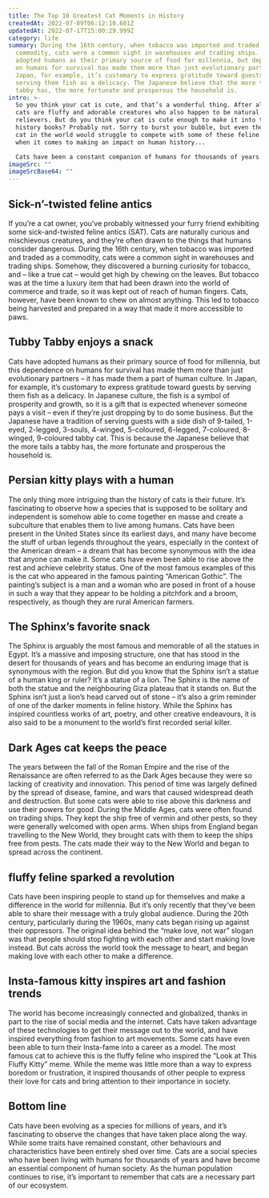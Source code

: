 ```yaml
---
title: The Top 10 Greatest Cat Moments in History
createdAt: 2022-07-09T06:12:10.601Z
updatedAt: 2022-07-17T15:00:29.999Z
category: life
summary: During the 16th century, when tobacco was imported and traded as a
  commodity, cats were a common sight in warehouses and trading ships. Cats have
  adopted humans as their primary source of food for millennia, but dependence
  on humans for survival has made them more than just evolutionary partners. In
  Japan, for example, it’s customary to express gratitude toward guests by
  serving them fish as a delicacy. The Japanese believe that the more tails a
  tabby has, the more fortunate and prosperous the household is.
intro: >-
  So you think your cat is cute, and that’s a wonderful thing. After all,
  cats are fluffy and adorable creatures who also happen to be natural stress
  relievers. But do you think your cat is cute enough to make it into the
  history books? Probably not. Sorry to burst your bubble, but even the cutest
  cat in the world would struggle to compete with some of these feline friends
  when it comes to making an impact on human history... 

  Cats have been a constant companion of humans for thousands of years. They’re enigmatic creatures with a reputation for being aloof and independent; they don’t ask for much and they keep very little as repayment. But cats demand something intangible from their owners: companionship. As a result, there are many famous cats in history whose exploits have become the stuff of legend…
imageSrc: ""
imageSrcBase64: ""
---
```


## Sick-n’-twisted feline antics

If you’re a cat owner, you’ve probably witnessed your furry friend exhibiting some sick-and-twisted feline antics (SAT). Cats are naturally curious and mischievous creatures, and they’re often drawn to the things that humans consider dangerous. During the 16th century, when tobacco was imported and traded as a commodity, cats were a common sight in warehouses and trading ships. Somehow, they discovered a burning curiosity for tobacco, and – like a true cat – would get high by chewing on the leaves.
But tobacco was at the time a luxury item that had been drawn into the world of commerce and trade, so it was kept out of reach of human fingers. Cats, however, have been known to chew on almost anything. This led to tobacco being harvested and prepared in a way that made it more accessible to paws.

## Tubby Tabby enjoys a snack

Cats have adopted humans as their primary source of food for millennia, but this dependence on humans for survival has made them more than just evolutionary partners – it has made them a part of human culture. In Japan, for example, it’s customary to express gratitude toward guests by serving them fish as a delicacy. In Japanese culture, the fish is a symbol of prosperity and growth, so it is a gift that is expected whenever someone pays a visit – even if they’re just dropping by to do some business.
But the Japanese have a tradition of serving guests with a side dish of 9-tailed, 1-eyed, 2-legged, 3-souls, 4-winged, 5-coloured, 6-legged, 7-coloured, 8-winged, 9-coloured tabby cat. This is because the Japanese believe that the more tails a tabby has, the more fortunate and prosperous the household is.

## Persian kitty plays with a human

The only thing more intriguing than the history of cats is their future. It’s fascinating to observe how a species that is supposed to be solitary and independent is somehow able to come together en masse and create a subculture that enables them to live among humans. Cats have been present in the United States since its earliest days, and many have become the stuff of urban legends throughout the years, especially in the context of the American dream – a dream that has become synonymous with the idea that anyone can make it.
Some cats have even been able to rise above the rest and achieve celebrity status. One of the most famous examples of this is the cat who appeared in the famous painting “American Gothic”. The painting’s subject is a man and a woman who are posed in front of a house in such a way that they appear to be holding a pitchfork and a broom, respectively, as though they are rural American farmers.

## The Sphinx’s favorite snack

The Sphinx is arguably the most famous and memorable of all the statues in Egypt. It’s a massive and imposing structure, one that has stood in the desert for thousands of years and has become an enduring image that is synonymous with the region. But did you know that the Sphinx isn’t a statue of a human king or ruler? It’s a statue of a lion.
The Sphinx is the name of both the statue and the neighbouring Giza plateau that it stands on. But the Sphinx isn’t just a lion’s head carved out of stone – it’s also a grim reminder of one of the darker moments in feline history.
While the Sphinx has inspired countless works of art, poetry, and other creative endeavours, it is also said to be a monument to the world’s first recorded serial killer.

## Dark Ages cat keeps the peace

The years between the fall of the Roman Empire and the rise of the Renaissance are often referred to as the Dark Ages because they were so lacking of creativity and innovation. This period of time was largely defined by the spread of disease, famine, and wars that caused widespread death and destruction. But some cats were able to rise above this darkness and use their powers for good.
During the Middle Ages, cats were often found on trading ships. They kept the ship free of vermin and other pests, so they were generally welcomed with open arms. When ships from England began travelling to the New World, they brought cats with them to keep the ships free from pests. The cats made their way to the New World and began to spread across the continent.

## fluffy feline sparked a revolution

Cats have been inspiring people to stand up for themselves and make a difference in the world for millennia. But it’s only recently that they’ve been able to share their message with a truly global audience.
During the 20th century, particularly during the 1960s, many cats began rising up against their oppressors. The original idea behind the “make love, not war” slogan was that people should stop fighting with each other and start making love instead. But cats across the world took the message to heart, and began making love with each other to make a difference.

## Insta-famous kitty inspires art and fashion trends

The world has become increasingly connected and globalized, thanks in part to the rise of social media and the internet. Cats have taken advantage of these technologies to get their message out to the world, and have inspired everything from fashion to art movements.
Some cats have even been able to turn their Insta-fame into a career as a model. The most famous cat to achieve this is the fluffy feline who inspired the “Look at This Fluffy Kitty” meme. While the meme was little more than a way to express boredom or frustration, it inspired thousands of other people to express their love for cats and bring attention to their importance in society.

## Bottom line

Cats have been evolving as a species for millions of years, and it’s fascinating to observe the changes that have taken place along the way. While some traits have remained constant, other behaviours and characteristics have been entirely shed over time.
Cats are a social species who have been living with humans for thousands of years and have become an essential component of human society. As the human population continues to rise, it’s important to remember that cats are a necessary part of our ecosystem.
